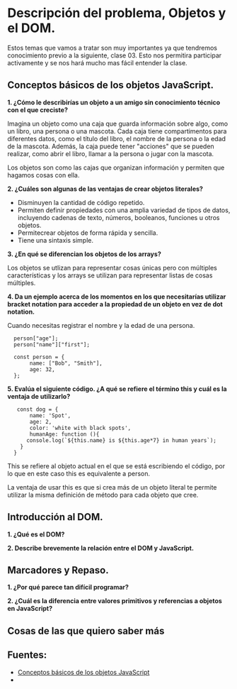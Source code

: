 # Descripción del problema, Objetos y el DOM.

Estos temas que vamos a tratar son muy importantes ya que tendremos conocimiento previo a la siguiente, clase 03. Esto nos permitira participar activamente y se nos hará mucho mas fácil entender la clase.

## Conceptos básicos de los objetos JavaScript.

**1. ¿Cómo le describirías un objeto a un amigo sin conocimiento técnico con el que creciste?**


Imagina un objeto como una caja que guarda información sobre algo, como un libro, una persona o una mascota. Cada caja tiene compartimentos para diferentes datos, como el título del libro, el nombre de la persona o la edad de la mascota. Además, la caja puede tener "acciones" que se pueden realizar, como abrir el libro, llamar a la persona o jugar con la mascota.

Los objetos son como las cajas que organizan información y permiten que hagamos cosas con ella.

**2. ¿Cuáles son algunas de las ventajas de crear objetos literales?**

+ Disminuyen la cantidad de código repetido.
+ Permiten definir propiedades con una amplia variedad de tipos de datos, incluyendo cadenas de texto, números, booleanos, funciones u otros objetos.
+ Permitecrear objetos de forma rápida y sencilla.
+ Tiene una sintaxis simple.

**3. ¿En qué se diferencian los objetos de los arrays?**

 Los objetos se utlizan para representar cosas únicas pero con múltiples características y los arrays se utilizan para representar listas de cosas múltiples.

**4. Da un ejemplo acerca de los momentos en los que necesitarías utilizar bracket notation para acceder a la propiedad de un objeto en vez de dot notation.**

 Cuando necesitas registrar el nombre y la edad de una persona.     
      
      person["age"];
      person["name"]["first"];

      const person = {
           name: ["Bob", "Smith"],
           age: 32,
      };

**5. Evalúa el siguiente código. ¿A qué se refiere el término this y cuál es la ventaja de utilizarlo?**

       const dog = {
           name: 'Spot',
           age: 2,
           color: 'white with black spots',
           humanAge: function (){
          console.log(`${this.name} is ${this.age*7} in human years`);
        }
      }

This se refiere al objeto actual en el que se está escribiendo el código, por lo que en este caso this es equivalente a person. 

La ventaja de usar this es que si crea más de un objeto literal te  permite utilizar la misma definición de método para cada objeto que cree.

## Introducción al DOM.
**1. ¿Qué es el DOM?**

**2. Describe brevemente la relación entre el DOM y JavaScript.**

## Marcadores y Repaso.
**1. ¿Por qué parece tan difícil programar?**

**2. ¿Cuál es la diferencia entre valores primitivos y referencias a objetos en JavaScript?**

## Cosas de las que quiero saber más

## Fuentes:

+ [Conceptos básicos de los objetos JavaScript](https://developer.mozilla.org/es/docs/Learn/JavaScript/Objects/Basics)
+ 
 



